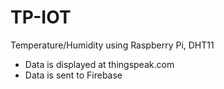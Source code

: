 # TP-IOT

Temperature/Humidity using Raspberry Pi, DHT11
- Data is displayed at thingspeak.com
- Data is sent to Firebase

